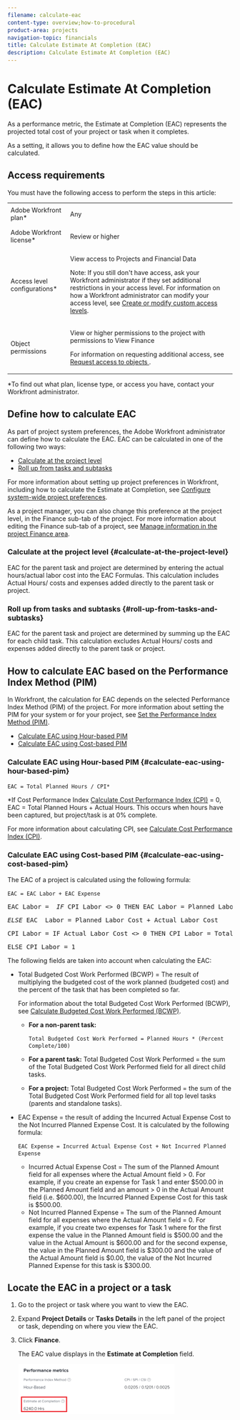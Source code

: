 ```yaml
---
filename: calculate-eac
content-type: overview;how-to-procedural
product-area: projects
navigation-topic: financials
title: Calculate Estimate At Completion (EAC)
description: Calculate Estimate At Completion (EAC)
---
```


# Calculate Estimate At Completion (EAC)

<!--
<p data-mc-conditions="QuicksilverOrClassic.Draft mode">(NOTE: Linked to the product. Do not change link!) </p>
-->

As a performance metric, the Estimate at Completion (EAC) represents the projected total cost of your project or task when it completes.

As a setting, it allows you to define how the EAC value should be calculated.&nbsp;

## Access requirements

You must have the following access to perform the steps in this article:

<table style="table-layout:auto"> 
 <col> 
 <col> 
 <tbody> 
  <tr> 
   <td role="rowheader">Adobe Workfront plan*</td> 
   <td> <p>Any</p> </td> 
  </tr> 
  <tr> 
   <td role="rowheader">Adobe Workfront license*</td> 
   <td> <p>Review or higher</p> </td> 
  </tr> 
  <tr> 
   <td role="rowheader">Access level configurations*</td> 
   <td> <p>View access to Projects and Financial&nbsp;Data</p> <p>Note: If you still don't have access, ask your Workfront administrator if they set additional restrictions in your access level. For information on how a Workfront administrator can modify your access level, see <a href="../../../administration-and-setup/add-users/configure-and-grant-access/create-modify-access-levels.md" class="MCXref xref">Create or modify custom access levels</a>.</p> </td> 
  </tr> 
  <tr> 
   <td role="rowheader">Object permissions</td> 
   <td> <p>View or higher permissions to the project with permissions to View Finance</p> <p>For information on requesting additional access, see <a href="../../../workfront-basics/grant-and-request-access-to-objects/request-access.md" class="MCXref xref">Request access to objects </a>.</p> </td> 
  </tr> 
 </tbody> 
</table>

&#42;To find out what plan, license type, or access you have, contact your Workfront administrator.

## Define how to calculate EAC

As part of project system preferences, the Adobe Workfront administrator can define how&nbsp;to calculate the EAC. EAC can be calculated in one of the following two ways:

* [Calculate at the project level](#calculate-at-the-project-level) 
* [Roll up from tasks and subtasks](#roll-up-from-tasks-and-subtasks)

For more information about setting up project preferences in Workfront, including how to calculate the Estimate at Completion, see [Configure system-wide project preferences](../../../administration-and-setup/set-up-workfront/configure-system-defaults/set-project-preferences.md).

As a project manager, you can also change this preference at the project level, in the Finance sub-tab of the project. For more information about editing the Finance sub-tab of a project, see [Manage information in the project Finance area](../../../manage-work/projects/project-finances/manage-project-finance-area.md).

### Calculate at the project level {#calculate-at-the-project-level}

EAC for the parent task and project are determined by entering the actual hours/actual labor cost into the EAC Formulas. This calculation includes Actual Hours/ costs and expenses added directly to the parent task or project.

### Roll up from tasks and subtasks {#roll-up-from-tasks-and-subtasks}

EAC for the parent task and project are determined by summing up the EAC for each child task. This calculation excludes Actual Hours/ costs and expenses added directly to the parent task or project.

## How to calculate EAC based on the Performance Index Method (PIM)

In Workfront, the calculation for EAC depends on the selected&nbsp;Performance Index Method (PIM)&nbsp;of the project. For more information about setting the PIM for your system or for your project, see [Set the Performance Index Method (PIM)](../../../manage-work/projects/project-finances/set-pim.md).

* [Calculate EAC using Hour-based PIM](#calculate-eac-using-hour-based-pim) 
* [Calculate EAC using Cost-based PIM](#calculate-eac-using-cost-based-pim)

### Calculate EAC using Hour-based PIM {#calculate-eac-using-hour-based-pim}

```
EAC = Total Planned Hours / CPI*
```

&#42;If Cost Performance Index [Calculate Cost Performance Index (CPI)](../../../manage-work/projects/project-finances/calculate-cpi.md)&nbsp;= 0, EAC = Total Planned Hours + Actual Hours. This occurs when hours have been captured, but project/task is at 0% complete.

For more information about calculating CPI, see [Calculate Cost Performance Index (CPI)](../../../manage-work/projects/project-finances/calculate-cpi.md).

### Calculate EAC using Cost-based PIM {#calculate-eac-using-cost-based-pim}

The EAC of a project is calculated using the following formula:

```
EAC = EAC Labor + EAC Expense 
```

<pre>EAC Labor = &nbsp;<em>IF</em> CPI Labor <> 0 THEN EAC Labor = Planned Labor Cost / CPI Labor</pre><pre><em>ELSE</em> EAC &nbsp;Labor = Planned Labor Cost + Actual Labor Cost</pre><pre>CPI Labor = IF Actual Labor Cost <> 0 THEN CPI Labor = TotalBudgetedCostWorkPerformed / Actual Labor Cost</pre><pre>ELSE CPI Labor = 1&nbsp;</pre>The following fields are taken into account when calculating the EAC:

* Total Budgeted Cost Work Performed (BCWP) =&nbsp;The result of multiplying the budgeted cost of the work planned (budgeted cost) and the percent of the task that has been completed so far.

  For information about the total Budgeted Cost Work Performed (BCWP), see [Calculate Budgeted Cost Work Performed (BCWP)](../../../manage-work/projects/project-finances/calculate-bcwp.md).

   * **For a non-parent task:**

     ```   
     Total Budgeted Cost Work Performed = Planned Hours * (Percent Complete/100)
     ```

   * **For a parent task:** 
     Total Budgeted Cost Work Performed = the sum of the Total Budgeted Cost Work Performed field for all direct child tasks.
   
   * **For a project:** 
     Total Budgeted Cost Work Performed = the sum of the Total Budgeted Cost Work Performed field for all top level tasks (parents and standalone tasks).&nbsp;

* EAC&nbsp;Expense = the result of adding the Incurred Actual Expense Cost to the Not Incurred Planned Expense Cost. It is calculated by the following formula:

  ```
  EAC Expense = Incurred Actual Expense Cost + Not Incurred Planned Expense
  ```

   * Incurred Actual Expense Cost =&nbsp;The sum of the Planned Amount field for all expenses where the Actual Amount field > 0. For example, if you create an expense for Task 1 and enter $500.00 in the Planned Amount field and an amount > 0 in the Actual Amount field (i.e. $600.00), the Incurred Planned Expense Cost for this task is $500.00.
   * Not Incurred Planned Expense =&nbsp;The sum of the Planned Amount field for all expenses where the Actual Amount field = 0. For example, if you create two expenses for Task 1 where for the first expense the value in the Planned Amount field is $500.00 and the value in the Actual Amount is $600.00 and for the second expense, the value in the Planned Amount field is $300.00 and the value of the Actual Amount field is $0.00, the value of the Not Incurred Planned Expense for this task is $300.00.&nbsp;

## Locate the EAC in a project or a task

1. Go to the project or task where you want to view the EAC.
1. Expand **Project Details** or **Tasks Details** in the left panel of the project or task, depending on where you view the EAC.  

1. Click **Finance**.&nbsp;

   The EAC value displays in the **Estimate at Completion** field.

   ![](assets/eac-highlighted-on-project-350x112.png)

